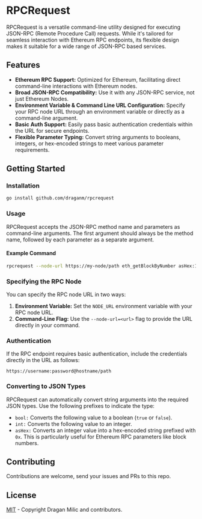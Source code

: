 # RPCRequest

RPCRequest is a versatile command-line utility designed for executing JSON-RPC (Remote Procedure Call) requests. 
While it's tailored for seamless interaction with Ethereum RPC endpoints, its flexible design makes it suitable for a wide range of JSON-RPC based services.

## Features

- **Ethereum RPC Support:** Optimized for Ethereum, facilitating direct command-line interactions with Ethereum nodes.
- **Broad JSON-RPC Compatibility:** Use it with any JSON-RPC service, not just Ethereum Nodes.
- **Environment Variable & Command Line URL Configuration:** Specify your RPC node URL through an environment variable or directly as a command-line argument.
- **Basic Auth Support:** Easily pass basic authentication credentials within the URL for secure endpoints.
- **Flexible Parameter Typing:** Convert string arguments to booleans, integers, or hex-encoded strings to meet various parameter requirements.

## Getting Started

### Installation

```bash
go install github.com/draganm/rpcrequest
```

### Usage

RPCRequest accepts the JSON-RPC method name and parameters as command-line arguments. 
The first argument should always be the method name, followed by each parameter as a separate argument.

#### Example Command

```bash
rpcrequest --node-url https://my-node/path eth_getBlockByNumber asHex:12345 bool:true
```

### Specifying the RPC Node

You can specify the RPC node URL in two ways:

1. **Environment Variable:** Set the `NODE_URL` environment variable with your RPC node URL.
2. **Command-Line Flag:** Use the `--node-url=<url>` flag to provide the URL directly in your command.

### Authentication

If the RPC endpoint requires basic authentication, include the credentials directly in the URL as follows:

```url
https://username:password@hostname/path
```

### Converting to JSON Types

RPCRequest can automatically convert string arguments into the required JSON types. Use the following prefixes to indicate the type:

- `bool:` Converts the following value to a boolean (`true` or `false`).
- `int:` Converts the following value to an integer.
- `asHex:` Converts an integer value into a hex-encoded string prefixed with `0x`. This is particularly useful for Ethereum RPC parameters like block numbers.

## Contributing

Contributions are welcome, send your issues and PRs to this repo.

## License

[MIT](LICENCE) - Copyright Dragan Milic and contributors.